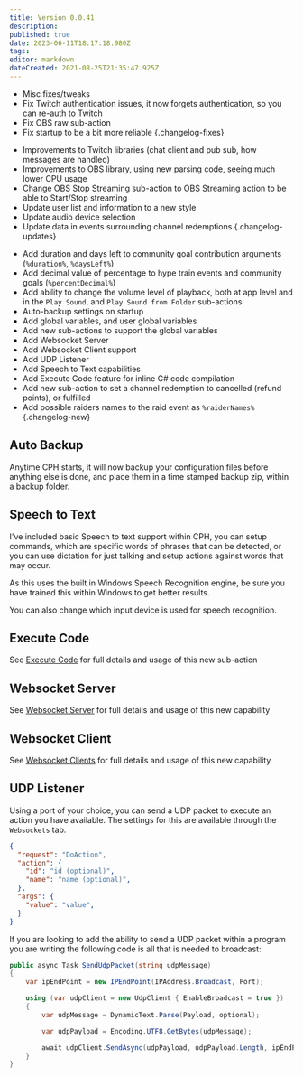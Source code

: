 ```yaml
---
title: Version 0.0.41
description:
published: true
date: 2023-06-11T18:17:18.980Z
tags:
editor: markdown
dateCreated: 2021-08-25T21:35:47.925Z
---
```


* Misc fixes/tweaks
* Fix Twitch authentication issues, it now forgets authentication, so you can re-auth to Twitch
* Fix OBS raw sub-action
* Fix startup to be a bit more reliable
{.changelog-fixes}

<span></span>

* Improvements to Twitch libraries (chat client and pub sub, how messages are handled)
* Improvements to OBS library, using new parsing code, seeing much lower CPU usage
* Change OBS Stop Streaming sub-action to OBS Streaming action to be able to Start/Stop streaming
* Update user list and information to a new style
* Update audio device selection
* Update data in events surrounding channel redemptions
{.changelog-updates}

<span></span>

* Add duration and days left to community goal contribution arguments (`%duration%`, `%daysLeft%`)
* Add decimal value of percentage to hype train events and community goals (`%percentDecimal%`)
* Add ability to change the volume level of playback, both at app level and in the `Play Sound`, and `Play Sound from Folder` sub-actions
* Auto-backup settings on startup
* Add global variables, and user global variables
* Add new sub-actions to support the global variables
* Add Websocket Server
* Add Websocket Client support
* Add UDP Listener
* Add Speech to Text capabilities
* Add Execute Code feature for inline C# code compilation
* Add new sub-action to set a channel redemption to cancelled (refund points), or fulfilled
* Add possible raiders names to the raid event as `%raiderNames%`
{.changelog-new}

## Auto Backup
Anytime CPH starts, it will now backup your configuration files before anything else is done, and place them in a time stamped backup zip, within a backup folder.

## Speech to Text
I've included basic Speech to text support within CPH, you can setup commands, which are specific words of phrases that can be detected, or you can use dictation for just talking and setup actions against words that may occur.

As this uses the built in Windows Speech Recognition engine, be sure you have trained this within Windows to get better results.

You can also change which input device is used for speech recognition.

## Execute Code
See [Execute Code](/api/csharp/guide) for full details and usage of this new sub-action

## Websocket Server
See [Websocket Server](/api/websocket) for full details and usage of this new capability

## Websocket Client
See [Websocket Clients](/api/websocket) for full details and usage of this new capability

## UDP Listener
Using a port of your choice, you can send a UDP packet to execute an action you have available.  The settings for this are available through the `Websockets` tab.

```json
{
  "request": "DoAction",
  "action": {
    "id": "id (optional)",
    "name": "name (optional)",
  },
  "args": {
    "value": "value",
  }
}
```

If you are looking to add the ability to send a UDP packet within a program you are writing the following code is all that is needed to broadcast:

```csharp
public async Task SendUdpPacket(string udpMessage)
{
    var ipEndPoint = new IPEndPoint(IPAddress.Broadcast, Port);

    using (var udpClient = new UdpClient { EnableBroadcast = true })
    {
        var udpMessage = DynamicText.Parse(Payload, optional);

        var udpPayload = Encoding.UTF8.GetBytes(udpMessage);

        await udpClient.SendAsync(udpPayload, udpPayload.Length, ipEndPoint);
    }
}
```